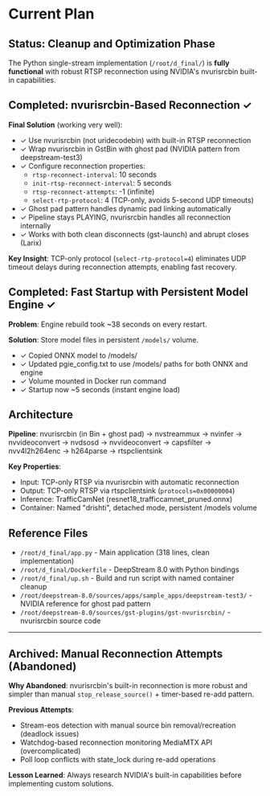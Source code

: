 # Current Plan

## Status: Cleanup and Optimization Phase

The Python single-stream implementation (`/root/d_final/`) is **fully functional** with robust RTSP reconnection using NVIDIA's nvurisrcbin built-in capabilities.

## Completed: nvurisrcbin-Based Reconnection ✓

**Final Solution** (working very well):
- ✓ Use nvurisrcbin (not uridecodebin) with built-in RTSP reconnection
- ✓ Wrap nvurisrcbin in GstBin with ghost pad (NVIDIA pattern from deepstream-test3)
- ✓ Configure reconnection properties:
  - `rtsp-reconnect-interval`: 10 seconds
  - `init-rtsp-reconnect-interval`: 5 seconds
  - `rtsp-reconnect-attempts`: -1 (infinite)
  - `select-rtp-protocol`: 4 (TCP-only, avoids 5-second UDP timeouts)
- ✓ Ghost pad pattern handles dynamic pad linking automatically
- ✓ Pipeline stays PLAYING, nvurisrcbin handles all reconnection internally
- ✓ Works with both clean disconnects (gst-launch) and abrupt closes (Larix)

**Key Insight**: TCP-only protocol (`select-rtp-protocol=4`) eliminates UDP timeout delays during reconnection attempts, enabling fast recovery.

## Completed: Fast Startup with Persistent Model Engine ✓

**Problem**: Engine rebuild took ~38 seconds on every restart.

**Solution**: Store model files in persistent `/models/` volume.
- ✓ Copied ONNX model to /models/
- ✓ Updated pgie_config.txt to use /models/ paths for both ONNX and engine
- ✓ Volume mounted in Docker run command
- ✓ Startup now ~5 seconds (instant engine load)

## Architecture

**Pipeline**: nvurisrcbin (in Bin + ghost pad) → nvstreammux → nvinfer → nvvideoconvert → nvdsosd → nvvideoconvert → capsfilter → nvv4l2h264enc → h264parse → rtspclientsink

**Key Properties**:
- Input: TCP-only RTSP via nvurisrcbin with automatic reconnection
- Output: TCP-only RTSP via rtspclientsink (`protocols=0x00000004`)
- Inference: TrafficCamNet (resnet18_trafficcamnet_pruned.onnx)
- Container: Named "drishti", detached mode, persistent /models volume

## Reference Files

- `/root/d_final/app.py` - Main application (318 lines, clean implementation)
- `/root/d_final/Dockerfile` - DeepStream 8.0 with Python bindings
- `/root/d_final/up.sh` - Build and run script with named container cleanup
- `/root/deepstream-8.0/sources/apps/sample_apps/deepstream-test3/` - NVIDIA reference for ghost pad pattern
- `/root/deepstream-8.0/sources/gst-plugins/gst-nvurisrcbin/` - nvurisrcbin source code

---

## Archived: Manual Reconnection Attempts (Abandoned)

**Why Abandoned**: nvurisrcbin's built-in reconnection is more robust and simpler than manual `stop_release_source()` + timer-based re-add pattern.

**Previous Attempts**:
- Stream-eos detection with manual source bin removal/recreation (deadlock issues)
- Watchdog-based reconnection monitoring MediaMTX API (overcomplicated)
- Poll loop conflicts with state_lock during re-add operations

**Lesson Learned**: Always research NVIDIA's built-in capabilities before implementing custom solutions.
